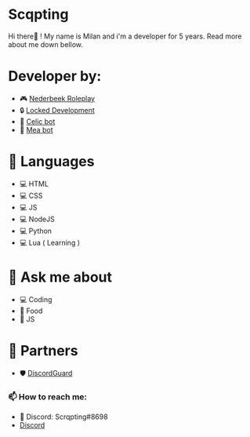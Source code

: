 # Scqpting
Hi there👋 ! My name is Milan and i'm a developer for 5 years. Read more about me down bellow.

# Developer by:
- 🎮 [Nederbeek Roleplay](https://discord.gg/wB6F4qPTKK)
- 🔒 [Locked Development](https://discord.gg/HkZZGd5UtD)
- 🤖 [Celic bot](https://top.gg/bot/964548219226955786)
- 🎵 [Mea bot](https://top.gg/bot/954711717244469249)

# 🔧 Languages
- 💻 HTML
- 💻 CSS
- 💻 JS
- 💻 NodeJS
- 💻 Python
- 💻 Lua ( Learning )

# 💬 Ask me about
- 💻 Coding
- 🍟 Food
- 📂 JS

# 🤝 Partners
- 🛡️ [DiscordGuard](https://discord.gg/KkC5AtCqKx)

### 📫 How to reach me:
- 💠 Discord: Scrqpting#8698
- [Discord](https://discord.gg/UcmkMfJ8Ey)
